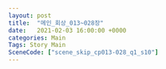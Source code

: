 ```yaml
---
layout: post
title:  "메인_회상_013~028장"
date:   2021-02-03 16:00:00 +0000
categories: Main
Tags: Story Main
SceneCode: ["scene_skip_cp013-028_q1_s10"]
---
```

